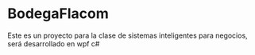 # BodegaFlacom
Este es un proyecto para la clase de sistemas inteligentes para negocios, será desarrollado en wpf c#
